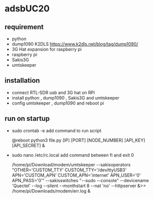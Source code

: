 # adsbUC20

## requirement
- python
- dump1090 K2DLS https://www.k2dls.net/blog/tag/dump1090/
- 3G Hat expansion for raspberry pi
- raspberry pi 
- Sakis3G
- umtskeeper
## installation
- connect RTL-SDR usb and 3G hat on RPi
- install python , dump1090 , Sakis3G and umtskeeper
- config umtskeeper , dump1090 and reboot pi
## run on startup
- sudo crontab -e
add command to run script

  @reboot python3 file.py [IP] [PORT] [NODE_NUMBER] [API_KEY] [API_SECRET] &
  
- sudo nano /etc/rc.local
add command between fi and exit 0

  /home/pi/Download/modem/umtskeeper --sakisoperators "OTHER='CUSTOM_TTY' CUSTOM_TTY='/dev/ttyUSB3' APN='CUSTOM_APN' CUSTOM_APN='internet' APN_USER='0' APN_PASS='0'" --sakisswitches "--sudo --console" --devicename 'Quectel' --log --silent --monthstart 8 --nat 'no' --httpserver &>> /home/pi/Downloads/modem/err.log &
  
  
